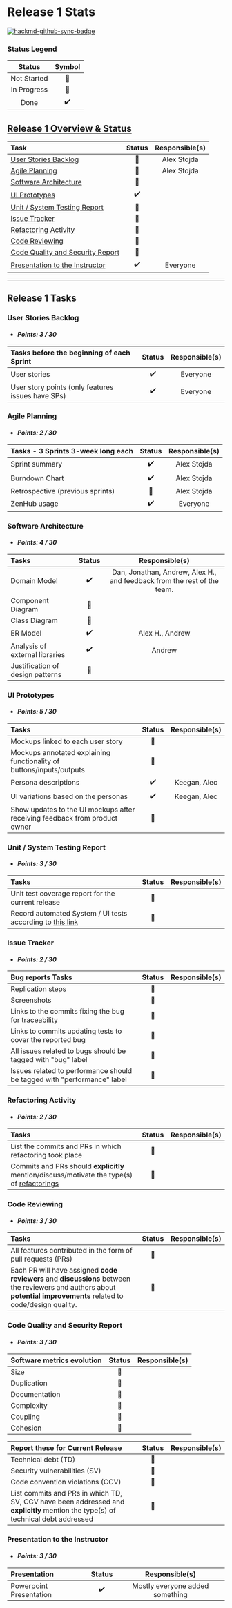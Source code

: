 # Release 1 Stats

[![hackmd-github-sync-badge](https://hackmd.io/_pbyZaQRSkOlwaCb1ydmeQ/badge)](https://hackmd.io/_pbyZaQRSkOlwaCb1ydmeQ)


### Status Legend
| Status | Symbol |
|:---:|:---:|
| Not Started | :red_circle: |
| In Progress | :large_orange_diamond: | 
| Done | :heavy_check_mark: |

## [__Release 1 Overview & Status__](#release-1-tasks)

| Task | Status | Responsible(s) |
|:---|:---:|:---:|
| [User Stories Backlog](#user-stories-backlog) | :large_orange_diamond: | Alex Stojda |
| [Agile Planning](#agile-planning) | :large_orange_diamond: | Alex Stojda |
| [Software Architecture](#software-architecture) | :large_orange_diamond: |  |
| [UI Prototypes](#ui-prototypes) | :heavy_check_mark: |  |
| [Unit / System Testing Report](#unit-/-system-testing-report) | :red_circle: |  |
| [Issue Tracker](#issue-tracker) | :red_circle: |  |
| [Refactoring Activity](#refactoring-activity) | :red_circle: |  |
| [Code Reviewing](#code-reviewing) | :red_circle: |  |
| [Code Quality and Security Report](#code-quality-and-security-report) | :red_circle: |  |
| [Presentation to the Instructor](#presentation-to-the-instructor) | :heavy_check_mark: | Everyone |

---

## Release 1 Tasks

### User Stories Backlog
- #### *Points: 3 / 30*

| Tasks before the beginning of each Sprint | Status | Responsible(s) |
|:-|:-:|:-:|
| User stories | :heavy_check_mark: | Everyone |
| User story points (only features issues have SPs) | :heavy_check_mark: | Everyone |


### Agile Planning
- #### *Points: 2 / 30*
| Tasks - 3 Sprints 3-week long each | Status | Responsible(s) |
|:-|:-:|:-:|
| Sprint summary | :heavy_check_mark: | Alex Stojda |
| Burndown Chart | :heavy_check_mark: | Alex Stojda |
| Retrospective (previous sprints) | :red_circle: | Alex Stojda |
| ZenHub usage | :heavy_check_mark: | Everyone |

### Software Architecture
- #### *Points: 4 / 30*
| Tasks | Status | Responsible(s) |
|:-|:-:|:-:|
| Domain Model | :heavy_check_mark: | Dan, Jonathan, Andrew, Alex H., and feedback from the rest of the team. |
| Component Diagram | :red_circle: | |
| Class Diagram | :red_circle: | |
| ER Model | :heavy_check_mark: | Alex H., Andrew | 
| Analysis of external libraries | :heavy_check_mark: | Andrew |
| Justification of design patterns | :red_circle: | |

### UI Prototypes
- #### *Points: 5 / 30*
| Tasks | Status | Responsible(s) |
|:-|:-:|:-:|
| Mockups linked to each user story | :red_circle: | |
| Mockups annotated explaining functionality of buttons/inputs/outputs | :red_circle: | |
| Persona descriptions | :heavy_check_mark: | Keegan, Alec |
| UI variations based on the personas | :heavy_check_mark: | Keegan, Alec |
| Show updates to the UI mockups after receiving feedback from product owner | :red_circle: | |

### Unit / System Testing Report
- #### *Points: 3 / 30*
| Tasks | Status | Responsible(s) |
|:-|:-:|:-:|
| Unit test coverage report for the current release | :red_circle: | | 
| Record automated System / UI tests according to [this link](https://github.com/RGPosadas/WayFinder/wiki/Acceptance-Tests-GIFs) | :red_circle: | | 

### Issue Tracker
- #### *Points: 2 / 30*
| Bug reports Tasks | Status | Responsible(s) |
|:-|:-:|:-:|
| Replication steps | :red_circle: | |
| Screenshots | :red_circle: | |
| Links to the commits fixing the bug for traceability | :red_circle: | |
| Links to commits updating tests to cover the reported bug | :red_circle: | |
| All issues related to bugs should be tagged with "bug" label | :red_circle: | |
| Issues related to performance should be tagged with "performance" label | :red_circle: | |

### Refactoring Activity
- #### *Points: 2 / 30*
| Tasks | Status | Responsible(s) |
|:-|:-:|:-:|
| List the commits and PRs in which refactoring took place | :red_circle: | |
| Commits and PRs should __explicitly__ mention/discuss/motivate the type(s) of [refactorings](https://refactoring.com/catalog/) | :red_circle: | |

### Code Reviewing
- #### *Points: 3 / 30*
| Tasks | Status | Responsible(s) |
|:-|:-:|:-:|
| All features contributed in the form of pull requests (PRs) | :red_circle: | |
| Each PR will have assigned __code reviewers__ and __discussions__ between the reviewers and authors about __potential improvements__ related to code/design quality. | :red_circle: | |

### Code Quality and Security Report
- #### *Points: 3 / 30*
| Software metrics evolution | Status | Responsible(s) |
|:-|:-:|:-:|
| Size | :red_circle: | |
| Duplication | :red_circle: | |
| Documentation | :red_circle: | |
| Complexity | :red_circle: | |
| Coupling | :red_circle: | |
| Cohesion | :red_circle: | |

| Report these for Current Release | Status | Responsible(s) |
|:-|:-:|:-:|
| Technical debt (TD) | :red_circle: | |
| Security vulnerabilities (SV) | :red_circle: | |
| Code convention violations (CCV) | :red_circle: | |
| List commits and PRs in which TD, SV, CCV have been addressed and __explicitly__ mention the type(s) of technical debt addressed | :red_circle: | |

### Presentation to the Instructor
- #### *Points: 3 / 30*
| Presentation | Status | Responsible(s) |
|:-|:-:|:-:|
| Powerpoint Presentation | :heavy_check_mark: | Mostly everyone added something |


